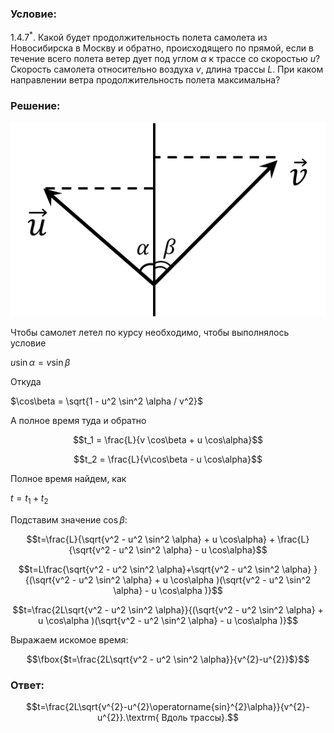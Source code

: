 ###  Условие: 

$1.4.7^*.$ Какой будет продолжительность полета самолета из Новосибирска в Москву и обратно, происходящего по прямой, если в течение всего полета ветер дует под углом $\alpha$ к трассе со скоростью $u$? Скорость самолета относительно воздуха $v$, длина трассы $L$. При каком направлении ветра продолжительность полета максимальна? 

###  Решение: 

![|537x331, 34%](../../img/1.4.7/draw.png)

Чтобы самолет летел по курсу необходимо, чтобы выполнялось условие 

$u \sin\alpha = v \sin\beta$ 

Откуда 

$\cos\beta = \sqrt{1 - u^2 \sin^2 \alpha / v^2}$ 

А полное время туда и обратно 

$$t_1 = \frac{L}{v \cos\beta + u \cos\alpha}$$ 

$$t_2 = \frac{L}{v\cos\beta - u \cos\alpha}$$ 

Полное время найдем, как 

$t=t_1+t_2$ 

Подставим значение $\cos\beta$: 

$$t=\frac{L}{\sqrt{v^2 - u^2 \sin^2 \alpha} + u \cos\alpha} + \frac{L}{\sqrt{v^2 - u^2 \sin^2 \alpha} - u \cos\alpha}$$ 

$$t=L\frac{\sqrt{v^2 - u^2 \sin^2 \alpha}+\sqrt{v^2 - u^2 \sin^2 \alpha} }{(\sqrt{v^2 - u^2 \sin^2 \alpha} + u \cos\alpha )(\sqrt{v^2 - u^2 \sin^2 \alpha} - u \cos\alpha )}$$ 

$$t=\frac{2L\sqrt{v^2 - u^2 \sin^2 \alpha}}{(\sqrt{v^2 - u^2 \sin^2 \alpha} + u \cos\alpha )(\sqrt{v^2 - u^2 \sin^2 \alpha} - u \cos\alpha )}$$ 

Выражаем искомое время: 

$$\fbox{$t=\frac{2L\sqrt{v^2 - u^2 \sin^2 \alpha}}{v^{2}-u^{2}}$}$$ 

###  Ответ: 

$$t=\frac{2L\sqrt{v^{2}-u^{2}\operatorname{sin}^{2}\alpha}}{v^{2}-u^{2}}.\textrm{ Вдоль трассы}.$$ 

  


